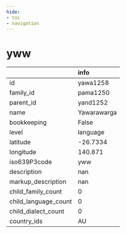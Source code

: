 ```yaml
---
hide:
- toc
- navigation
---
```

# yww
|                      | info        |
|:---------------------|:------------|
| id                   | yawa1258    |
| family_id            | pama1250    |
| parent_id            | yand1252    |
| name                 | Yawarawarga |
| bookkeeping          | False       |
| level                | language    |
| latitude             | -26.7334    |
| longitude            | 140.871     |
| iso639P3code         | yww         |
| description          | nan         |
| markup_description   | nan         |
| child_family_count   | 0           |
| child_language_count | 0           |
| child_dialect_count  | 0           |
| country_ids          | AU          |
